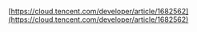 [https://cloud.tencent.com/developer/article/1682562](https://cloud.tencent.com/developer/article/1682562)
